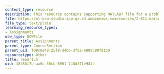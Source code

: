 ```yaml
---
content_type: resource
description: This resource contains supporting MATLAB? file for a problem set.
file: https://ol-ocw-studio-app-qa.s3.amazonaws.com/courses/2-611-marine-power-and-propulsion-fall-2006/18f8b17baa6c55cb6901743d371e944e_report.m
file_type: text/plain
learning_resource_types:
- Assignments
ocw_type: OCWFile
parent_title: Assignments
parent_type: CourseSection
parent_uid: f09c8d48-25f8-d4b6-3fb2-e899c89f81b0
resourcetype: Other
title: report.m
uid: 18f8b17b-aa6c-55cb-6901-743d371e944e
---
```

